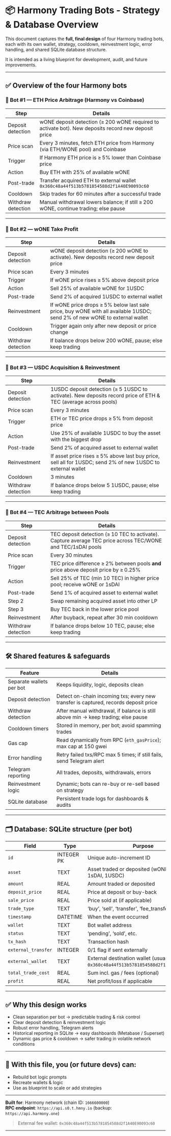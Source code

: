 # 📦 Harmony Trading Bots - Strategy & Database Overview

This document captures the **full, final design** of four Harmony trading bots, each with its own wallet, strategy, cooldown, reinvestment logic, error handling, and shared SQLite database structure.

It is intended as a living blueprint for development, audit, and future improvements.

---

## ✅ Overview of the four Harmony bots

### 🧩 Bot #1 — ETH Price Arbitrage (Harmony vs Coinbase)
| Step | Details |
|----|------|
| Deposit detection | wONE deposit detection (≥ 200 wONE required to activate bot). New deposits record new deposit price |
| Price scan | Every 3 minutes, fetch ETH price from Harmony (via ETH/WONE pool) and Coinbase |
| Trigger | If Harmony ETH price is ≥ 5% lower than Coinbase price |
| Action | Buy ETH with 25% of available wONE |
| Post-trade | Transfer acquired ETH to external wallet `0x360c48a44f513b5781854588d2f1A40E90093c60` |
| Cooldown | Skip trades for 60 minutes after a successful trade |
| Withdraw detection | Manual withdrawal lowers balance; if still ≥ 200 wONE, continue trading; else pause |

---

### 🧩 Bot #2 — wONE Take Profit
| Step | Details |
|----|------|
| Deposit detection | wONE deposit detection (≥ 200 wONE to activate). New deposits record new deposit price |
| Price scan | Every 3 minutes |
| Trigger | If wONE price rises ≥ 5% above deposit price |
| Action | Sell 25% of available wONE for 1USDC |
| Post-trade | Send 2% of acquired 1USDC to external wallet |
| Reinvestment | If wONE price drops ≥ 5% below last sale price, buy wONE with all available 1USDC; send 2% of new wONE to external wallet |
| Cooldown | Trigger again only after new deposit or price change |
| Withdraw detection | If balance drops below 200 wONE, pause; else keep trading |

---

### 🧩 Bot #3 — USDC Acquisition & Reinvestment
| Step | Details |
|----|------|
| Deposit detection | 1USDC deposit detection (≥ 5 1USDC to activate). New deposits record price of ETH & TEC (average across pools) |
| Price scan | Every 3 minutes |
| Trigger | ETH or TEC price drops ≥ 5% from deposit price |
| Action | Use 25% of available 1USDC to buy the asset with the biggest drop |
| Post-trade | Send 2% of acquired asset to external wallet |
| Reinvestment | If asset price rises ≥ 5% above last buy price, sell all for 1USDC; send 2% of new 1USDC to external wallet |
| Cooldown | 3 minutes |
| Withdraw detection | If balance drops below 5 1USDC, pause; else keep trading |

---

### 🧩 Bot #4 — TEC Arbitrage between Pools
| Step | Details |
|----|------|
| Deposit detection | TEC deposit detection (≥ 10 TEC to activate). Capture average TEC price across TEC/WONE and TEC/1sDAI pools |
| Price scan | Every 30 minutes |
| Trigger | TEC price difference ≥ 2% between pools **and** price above deposit price by ≥ 0.25% |
| Action | Sell 25% of TEC (min 10 TEC) in higher price pool; receive wONE or 1sDAI |
| Post-trade | Send 1% of acquired asset to external wallet |
| Step 2 | Swap remaining acquired asset into other LP |
| Step 3 | Buy TEC back in the lower price pool |
| Reinvestment | After buyback, repeat after 30 min cooldown |
| Withdraw detection | If balance drops below 10 TEC, pause; else keep trading |

---

## 🛠 Shared features & safeguards
| Feature | Details |
|----|----|
| Separate wallets per bot | Keeps liquidity, logic, deposits clean |
| Deposit detection | Detect on-chain incoming txs; every new transfer is captured, records deposit price |
| Withdraw detection | After manual withdrawal, if balance is still above min → keep trading; else pause |
| Cooldown timers | Stored in memory, per bot; avoid spamming trades |
| Gas cap | Read dynamically from RPC (`eth_gasPrice`); max cap at 150 gwei |
| Error handling | Retry failed txs/RPC max 5 times; if still fails, send Telegram alert |
| Telegram reporting | All trades, deposits, withdrawals, errors |
| Reinvestment logic | Dynamic; bots can re-buy or re-sell based on strategy |
| SQLite database | Persistent trade logs for dashboards & audits |

---

## 🗂 Database: SQLite structure (per bot)
| Field               | Type       | Purpose                                                                                             |
| ------------------- | ---------- | --------------------------------------------------------------------------------------------------- |
| `id`                | INTEGER PK | Unique auto-increment ID                                                                            |
| `asset`             | TEXT       | Asset traded or deposited (wONE, ETH, TEC, 1sDAI, 1USDC)                                            |
| `amount`            | REAL       | Amount traded or deposited                                                                          |
| `deposit_price`     | REAL       | Price at deposit or buy-back                                                                        |
| `sale_price`        | REAL       | Price sold at (if applicable)                                                                       |
| `trade_type`        | TEXT       | ‘buy’, ‘sell’, ‘transfer’, ‘fee_transfer’, ‘withdraw’                                               |
| `timestamp`         | DATETIME   | When the event occurred                                                                             |
| `wallet`            | TEXT       | Bot wallet address                                                                                  |
| `status`            | TEXT       | ‘pending’, ‘sold’, etc.                                                                             |
| `tx_hash`           | TEXT       | Transaction hash                                                                                    |
| `external_transfer` | INTEGER    | 0/1 flag if sent externally                                                                         |
| `external_wallet`   | TEXT       | External destination wallet (usually `0x360c48a44f513b5781854588d2f1A40E90093c60`)                  |
| `total_trade_cost`  | REAL       | Sum incl. gas / fees (optional)                                                                     |
| `profit`            | REAL       | Net profit/loss if applicable                                                                       |

---

## ✅ Why this design works
* Clean separation per bot → predictable trading & risk control
* Clear deposit detection & reinvestment logic
* Robust error handling, Telegram alerts
* Historical reporting in SQLite → easy dashboards (Metabase / Superset)
* Dynamic gas price & cooldown → safer trading in volatile network conditions

---

## 📌 With this file, you (or future devs) can:
* Rebuild bot logic prompts
* Recreate wallets & logic
* Use as blueprint to scale or add strategies

---

**Built for**: Harmony network (chain ID: `1666600000`)  
**RPC endpoint**: `https://api.s0.t.hmny.io` (backup: `https://api.harmony.one`)

> External fee wallet: `0x360c48a44f513b5781854588d2f1A40E90093c60`

---


